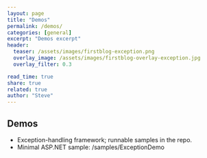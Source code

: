 ```yaml
---
layout: page
title: "Demos"
permalink: /demos/
categories: [general]
excerpt: "Demos excerpt"
header:
  teaser: /assets/images/firstblog-exception.png
  overlay_image: /assets/images/firstblog-overlay-exception.jpg
  overlay_filter: 0.3

read_time: true
share: true
related: true
author: "Steve"
---
```


## Demos
- Exception-handling framework; runnable samples in the repo.
- Minimal ASP.NET sample: /samples/ExceptionDemo



